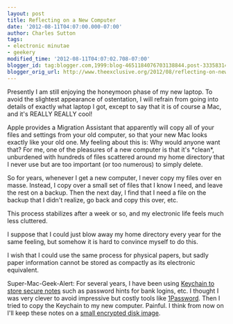 ```yaml
---
layout: post
title: Reflecting on a New Computer
date: '2012-08-11T04:07:00.000-07:00'
author: Charles Sutton
tags:
- electronic minutae
- geekery
modified_time: '2012-08-11T04:07:02.708-07:00'
blogger_id: tag:blogger.com,1999:blog-4651184076703138844.post-3335831454029917058
blogger_orig_url: http://www.theexclusive.org/2012/08/reflecting-on-new-computer.html
---
```

Presently I am still enjoying the honeymoon phase of my new laptop. To avoid the slightest appearance of ostentation, I will refrain from going into details of exactly what laptop I got, except to say that it is of course a Mac, and it's REALLY REALLY cool!

Apple provides a Migration Assistant that apparently will copy all of your files and settings from your old computer, so that your new Mac looks exactly like your old one. My feeling about this is: Why would anyone want that? For me, one of the pleasures of a new computer is that it's \*clean\*, unburdened with hundreds of files scattered around my home directory that I never use but are too important (or too numerous) to simply delete.

So for years, whenever I get a new computer, I never copy my files over en masse. Instead, I copy over a small set of files that I know I need, and leave the rest on a backup. Then the next day, I find that I need a file on the backup that I didn't realize, go back and copy this over, etc.

This process stabilizes after a week or so, and my electronic life feels much less cluttered.

I suppose that I could just blow away my home directory every year for the same feeling, but somehow it is hard to convince myself to do this.

I wish that I could use the same process for physical papers, but sadly paper information cannot be stored as compactly as its electronic equivalent.

Super-Mac-Geek-Alert: For several years, I have been using [Keychain to store secure notes](http://www.macworld.com/article/1040403/workingmac.html) such as password hints for bank logins, etc. I thought I was very clever to avoid impressive but costly tools like [1Password](http://agilebits.com/onepassword). Then I tried to copy the Keychain to my new computer. Painful. I think from now on I'll keep these notes on a [small encrypted disk image](http://support.apple.com/kb/HT1578?viewlocale=en_US&locale=en_US).
